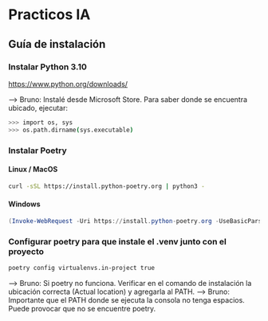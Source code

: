 # Practicos IA

## Guía de instalación

### Instalar Python 3.10

https://www.python.org/downloads/

--> Bruno: Instalé desde Microsoft Store. Para saber donde se encuentra ubicado, ejecutar:

```bash
>>> import os, sys
>>> os.path.dirname(sys.executable)
```

### Instalar Poetry

#### Linux / MacOS

```bash
curl -sSL https://install.python-poetry.org | python3 -
```

#### Windows

```Powershell
(Invoke-WebRequest -Uri https://install.python-poetry.org -UseBasicParsing).Content | py -
```

### Configurar poetry para que instale el .venv junto con el proyecto

```bash
poetry config virtualenvs.in-project true
```

--> Bruno: Si poetry no funciona. Verificar en el comando de instalación la ubicación correcta (Actual location) y agregarla al PATH.
--> Bruno: Importante que el PATH donde se ejecuta la consola no tenga espacios. Puede provocar que no se encuentre poetry.